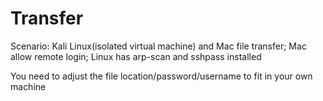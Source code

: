# Transfer

Scenario: Kali Linux(isolated virtual machine) and Mac file transfer; Mac allow remote login; Linux has arp-scan and sshpass installed

You need to adjust the file location/password/username to fit in your own machine
